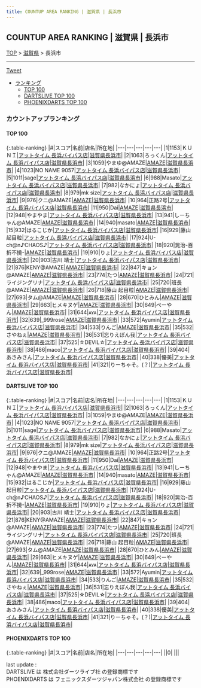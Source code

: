 ```yaml
---
title: COUNTUP AREA RANKING | 滋賀県 | 長浜市
---
```

## COUNTUP AREA RANKING | 滋賀県 | 長浜市

[TOP](/darts/rank/) > [滋賀県](/darts/rank/滋賀県/) > 長浜市

___

<a href="https://twitter.com/share?ref_src=twsrc%5Etfw" data-text="COUNTUP AREA RANKING | 滋賀県長浜市" class="twitter-share-button" data-hashtags="DARTSLIVE,PHOENIXDARTS,darts,ダーツ" data-show-count="false">Tweet</a>

* [ランキング](#カウントアップランキング)
    * [TOP 100](#top-100)
    * [DARTSLIVE TOP 100](#dartslive-top-100)
    * [PHOENIXDARTS TOP 100](#phoenixdarts-top-100)

### カウントアップランキング

#### TOP 100



{:.table-ranking}
|#|スコア|名前|店名|所在地|
|---|---|---|---|---|
|1|1153|<span class="rank-name-dl">ＫＵＮＩ</span>|<a href="https://search.dartslive.com/jp/shop/6e67cbae6aec0e7e0d9b047a20a7ba1e">アットタイム 長浜バイパス店</a>|<a href="/darts/rank/滋賀県/長浜市">滋賀県長浜市</a>|
|2|1063|<span class="rank-name-dl">ろっくん</span>|<a href="https://search.dartslive.com/jp/shop/6e67cbae6aec0e7e0d9b047a20a7ba1e">アットタイム 長浜バイパス店</a>|<a href="/darts/rank/滋賀県/長浜市">滋賀県長浜市</a>|
|3|1059|<span class="rank-name-dl">やまゆ@AMAZE</span>|<a href="https://search.dartslive.com/jp/shop/6ca66964868b40bf25d56fb0e5c39bac">AMAZE</a>|<a href="/darts/rank/滋賀県/長浜市">滋賀県長浜市</a>|
|4|1023|<span class="rank-name-dl">NO NAME 9057</span>|<a href="https://search.dartslive.com/jp/shop/6e67cbae6aec0e7e0d9b047a20a7ba1e">アットタイム 長浜バイパス店</a>|<a href="/darts/rank/滋賀県/長浜市">滋賀県長浜市</a>|
|5|1011|<span class="rank-name-dl">sage</span>|<a href="https://search.dartslive.com/jp/shop/6e67cbae6aec0e7e0d9b047a20a7ba1e">アットタイム 長浜バイパス店</a>|<a href="/darts/rank/滋賀県/長浜市">滋賀県長浜市</a>|
|6|988|<span class="rank-name-dl">Masato</span>|<a href="https://search.dartslive.com/jp/shop/6e67cbae6aec0e7e0d9b047a20a7ba1e">アットタイム 長浜バイパス店</a>|<a href="/darts/rank/滋賀県/長浜市">滋賀県長浜市</a>|
|7|982|<span class="rank-name-dl">なかにょ</span>|<a href="https://search.dartslive.com/jp/shop/6e67cbae6aec0e7e0d9b047a20a7ba1e">アットタイム 長浜バイパス店</a>|<a href="/darts/rank/滋賀県/長浜市">滋賀県長浜市</a>|
|8|979|<span class="rank-name-dl">mk size</span>|<a href="https://search.dartslive.com/jp/shop/6e67cbae6aec0e7e0d9b047a20a7ba1e">アットタイム 長浜バイパス店</a>|<a href="/darts/rank/滋賀県/長浜市">滋賀県長浜市</a>|
|9|976|<span class="rank-name-dl">クニ@AMAZE</span>|<a href="https://search.dartslive.com/jp/shop/6ca66964868b40bf25d56fb0e5c39bac">AMAZE</a>|<a href="/darts/rank/滋賀県/長浜市">滋賀県長浜市</a>|
|10|964|<span class="rank-name-dl">正路2号</span>|<a href="https://search.dartslive.com/jp/shop/6e67cbae6aec0e7e0d9b047a20a7ba1e">アットタイム 長浜バイパス店</a>|<a href="/darts/rank/滋賀県/長浜市">滋賀県長浜市</a>|
|11|950|<span class="rank-name-dl">Dai</span>|<a href="https://search.dartslive.com/jp/shop/6ca66964868b40bf25d56fb0e5c39bac">AMAZE</a>|<a href="/darts/rank/滋賀県/長浜市">滋賀県長浜市</a>|
|12|948|<span class="rank-name-dl">やまやま</span>|<a href="https://search.dartslive.com/jp/shop/6e67cbae6aec0e7e0d9b047a20a7ba1e">アットタイム 長浜バイパス店</a>|<a href="/darts/rank/滋賀県/長浜市">滋賀県長浜市</a>|
|13|941|<span class="rank-name-dl">しーちゃん@AMAZE</span>|<a href="https://search.dartslive.com/jp/shop/6ca66964868b40bf25d56fb0e5c39bac">AMAZE</a>|<a href="/darts/rank/滋賀県/長浜市">滋賀県長浜市</a>|
|14|940|<span class="rank-name-dl">masato</span>|<a href="https://search.dartslive.com/jp/shop/6ca66964868b40bf25d56fb0e5c39bac">AMAZE</a>|<a href="/darts/rank/滋賀県/長浜市">滋賀県長浜市</a>|
|15|932|<span class="rank-name-dl">はるこじか</span>|<a href="https://search.dartslive.com/jp/shop/6e67cbae6aec0e7e0d9b047a20a7ba1e">アットタイム 長浜バイパス店</a>|<a href="/darts/rank/滋賀県/長浜市">滋賀県長浜市</a>|
|16|929|<span class="rank-name-dl">藤山 起目粒</span>|<a href="https://search.dartslive.com/jp/shop/6e67cbae6aec0e7e0d9b047a20a7ba1e">アットタイム 長浜バイパス店</a>|<a href="/darts/rank/滋賀県/長浜市">滋賀県長浜市</a>|
|17|924|<span class="rank-name-dl">U-ch@n♪CHAOS♪</span>|<a href="https://search.dartslive.com/jp/shop/6e67cbae6aec0e7e0d9b047a20a7ba1e">アットタイム 長浜バイパス店</a>|<a href="/darts/rank/滋賀県/長浜市">滋賀県長浜市</a>|
|18|920|<span class="rank-name-dl">晃治-百折不撓-</span>|<a href="https://search.dartslive.com/jp/shop/6ca66964868b40bf25d56fb0e5c39bac">AMAZE</a>|<a href="/darts/rank/滋賀県/長浜市">滋賀県長浜市</a>|
|19|910|<span class="rank-name-dl">りょ</span>|<a href="https://search.dartslive.com/jp/shop/6e67cbae6aec0e7e0d9b047a20a7ba1e">アットタイム 長浜バイパス店</a>|<a href="/darts/rank/滋賀県/長浜市">滋賀県長浜市</a>|
|20|903|<span class="rank-name-dl">古川 靖士</span>|<a href="https://search.dartslive.com/jp/shop/6e67cbae6aec0e7e0d9b047a20a7ba1e">アットタイム 長浜バイパス店</a>|<a href="/darts/rank/滋賀県/長浜市">滋賀県長浜市</a>|
|21|876|<span class="rank-name-dl">KENY@AMAZE</span>|<a href="https://search.dartslive.com/jp/shop/6ca66964868b40bf25d56fb0e5c39bac">AMAZE</a>|<a href="/darts/rank/滋賀県/長浜市">滋賀県長浜市</a>|
|22|847|<span class="rank-name-dl">キョン@AMAZE</span>|<a href="https://search.dartslive.com/jp/shop/6ca66964868b40bf25d56fb0e5c39bac">AMAZE</a>|<a href="/darts/rank/滋賀県/長浜市">滋賀県長浜市</a>|
|23|774|<span class="rank-name-dl">たつ</span>|<a href="https://search.dartslive.com/jp/shop/6ca66964868b40bf25d56fb0e5c39bac">AMAZE</a>|<a href="/darts/rank/滋賀県/長浜市">滋賀県長浜市</a>|
|24|721|<span class="rank-name-dl">ライジングリナ</span>|<a href="https://search.dartslive.com/jp/shop/6e67cbae6aec0e7e0d9b047a20a7ba1e">アットタイム 長浜バイパス店</a>|<a href="/darts/rank/滋賀県/長浜市">滋賀県長浜市</a>|
|25|720|<span class="rank-name-dl">班長@AMAZE</span>|<a href="https://search.dartslive.com/jp/shop/6ca66964868b40bf25d56fb0e5c39bac">AMAZE</a>|<a href="/darts/rank/滋賀県/長浜市">滋賀県長浜市</a>|
|26|718|<span class="rank-name-dl">藤山 起目粒</span>|<a href="https://search.dartslive.com/jp/shop/6ca66964868b40bf25d56fb0e5c39bac">AMAZE</a>|<a href="/darts/rank/滋賀県/長浜市">滋賀県長浜市</a>|
|27|693|<span class="rank-name-dl">タム@AMAZE</span>|<a href="https://search.dartslive.com/jp/shop/6ca66964868b40bf25d56fb0e5c39bac">AMAZE</a>|<a href="/darts/rank/滋賀県/長浜市">滋賀県長浜市</a>|
|28|670|<span class="rank-name-dl">ひとみん</span>|<a href="https://search.dartslive.com/jp/shop/6ca66964868b40bf25d56fb0e5c39bac">AMAZE</a>|<a href="/darts/rank/滋賀県/長浜市">滋賀県長浜市</a>|
|29|663|<span class="rank-name-dl">ヒメキヌゲ</span>|<a href="https://search.dartslive.com/jp/shop/6ca66964868b40bf25d56fb0e5c39bac">AMAZE</a>|<a href="/darts/rank/滋賀県/長浜市">滋賀県長浜市</a>|
|30|649|<span class="rank-name-dl">ぺーやん</span>|<a href="https://search.dartslive.com/jp/shop/6ca66964868b40bf25d56fb0e5c39bac">AMAZE</a>|<a href="/darts/rank/滋賀県/長浜市">滋賀県長浜市</a>|
|31|644|<span class="rank-name-dl">ᴀʏᴀ</span>|<a href="https://search.dartslive.com/jp/shop/6e67cbae6aec0e7e0d9b047a20a7ba1e">アットタイム 長浜バイパス店</a>|<a href="/darts/rank/滋賀県/長浜市">滋賀県長浜市</a>|
|32|639|<span class="rank-name-dl">_999rose</span>|<a href="https://search.dartslive.com/jp/shop/6ca66964868b40bf25d56fb0e5c39bac">AMAZE</a>|<a href="/darts/rank/滋賀県/長浜市">滋賀県長浜市</a>|
|33|572|<span class="rank-name-dl">Ayumin</span>|<a href="https://search.dartslive.com/jp/shop/6e67cbae6aec0e7e0d9b047a20a7ba1e">アットタイム 長浜バイパス店</a>|<a href="/darts/rank/滋賀県/長浜市">滋賀県長浜市</a>|
|34|533|<span class="rank-name-dl">りんご</span>|<a href="https://search.dartslive.com/jp/shop/6ca66964868b40bf25d56fb0e5c39bac">AMAZE</a>|<a href="/darts/rank/滋賀県/長浜市">滋賀県長浜市</a>|
|35|532|<span class="rank-name-dl">さやねぇ</span>|<a href="https://search.dartslive.com/jp/shop/6ca66964868b40bf25d56fb0e5c39bac">AMAZE</a>|<a href="/darts/rank/滋賀県/長浜市">滋賀県長浜市</a>|
|36|531|<span class="rank-name-dl">忘りえぽん我</span>|<a href="https://search.dartslive.com/jp/shop/6e67cbae6aec0e7e0d9b047a20a7ba1e">アットタイム 長浜バイパス店</a>|<a href="/darts/rank/滋賀県/長浜市">滋賀県長浜市</a>|
|37|525|<span class="rank-name-dl">☆DEVIL☆</span>|<a href="https://search.dartslive.com/jp/shop/6e67cbae6aec0e7e0d9b047a20a7ba1e">アットタイム 長浜バイパス店</a>|<a href="/darts/rank/滋賀県/長浜市">滋賀県長浜市</a>|
|38|486|<span class="rank-name-dl">maco</span>|<a href="https://search.dartslive.com/jp/shop/6e67cbae6aec0e7e0d9b047a20a7ba1e">アットタイム 長浜バイパス店</a>|<a href="/darts/rank/滋賀県/長浜市">滋賀県長浜市</a>|
|39|404|<span class="rank-name-dl">あさみさん</span>|<a href="https://search.dartslive.com/jp/shop/6e67cbae6aec0e7e0d9b047a20a7ba1e">アットタイム 長浜バイパス店</a>|<a href="/darts/rank/滋賀県/長浜市">滋賀県長浜市</a>|
|40|338|<span class="rank-name-dl">優美</span>|<a href="https://search.dartslive.com/jp/shop/6e67cbae6aec0e7e0d9b047a20a7ba1e">アットタイム 長浜バイパス店</a>|<a href="/darts/rank/滋賀県/長浜市">滋賀県長浜市</a>|
|41|321|<span class="rank-name-dl">りーちゃそ。(？)</span>|<a href="https://search.dartslive.com/jp/shop/6e67cbae6aec0e7e0d9b047a20a7ba1e">アットタイム 長浜バイパス店</a>|<a href="/darts/rank/滋賀県/長浜市">滋賀県長浜市</a>|


#### DARTSLIVE TOP 100



{:.table-ranking}
|#|スコア|名前|店名|所在地|
|---|---|---|---|---|
|1|1153|<span class="rank-name-dl">ＫＵＮＩ</span>|<a href="https://search.dartslive.com/jp/shop/6e67cbae6aec0e7e0d9b047a20a7ba1e">アットタイム 長浜バイパス店</a>|<a href="/darts/rank/滋賀県/長浜市">滋賀県長浜市</a>|
|2|1063|<span class="rank-name-dl">ろっくん</span>|<a href="https://search.dartslive.com/jp/shop/6e67cbae6aec0e7e0d9b047a20a7ba1e">アットタイム 長浜バイパス店</a>|<a href="/darts/rank/滋賀県/長浜市">滋賀県長浜市</a>|
|3|1059|<span class="rank-name-dl">やまゆ@AMAZE</span>|<a href="https://search.dartslive.com/jp/shop/6ca66964868b40bf25d56fb0e5c39bac">AMAZE</a>|<a href="/darts/rank/滋賀県/長浜市">滋賀県長浜市</a>|
|4|1023|<span class="rank-name-dl">NO NAME 9057</span>|<a href="https://search.dartslive.com/jp/shop/6e67cbae6aec0e7e0d9b047a20a7ba1e">アットタイム 長浜バイパス店</a>|<a href="/darts/rank/滋賀県/長浜市">滋賀県長浜市</a>|
|5|1011|<span class="rank-name-dl">sage</span>|<a href="https://search.dartslive.com/jp/shop/6e67cbae6aec0e7e0d9b047a20a7ba1e">アットタイム 長浜バイパス店</a>|<a href="/darts/rank/滋賀県/長浜市">滋賀県長浜市</a>|
|6|988|<span class="rank-name-dl">Masato</span>|<a href="https://search.dartslive.com/jp/shop/6e67cbae6aec0e7e0d9b047a20a7ba1e">アットタイム 長浜バイパス店</a>|<a href="/darts/rank/滋賀県/長浜市">滋賀県長浜市</a>|
|7|982|<span class="rank-name-dl">なかにょ</span>|<a href="https://search.dartslive.com/jp/shop/6e67cbae6aec0e7e0d9b047a20a7ba1e">アットタイム 長浜バイパス店</a>|<a href="/darts/rank/滋賀県/長浜市">滋賀県長浜市</a>|
|8|979|<span class="rank-name-dl">mk size</span>|<a href="https://search.dartslive.com/jp/shop/6e67cbae6aec0e7e0d9b047a20a7ba1e">アットタイム 長浜バイパス店</a>|<a href="/darts/rank/滋賀県/長浜市">滋賀県長浜市</a>|
|9|976|<span class="rank-name-dl">クニ@AMAZE</span>|<a href="https://search.dartslive.com/jp/shop/6ca66964868b40bf25d56fb0e5c39bac">AMAZE</a>|<a href="/darts/rank/滋賀県/長浜市">滋賀県長浜市</a>|
|10|964|<span class="rank-name-dl">正路2号</span>|<a href="https://search.dartslive.com/jp/shop/6e67cbae6aec0e7e0d9b047a20a7ba1e">アットタイム 長浜バイパス店</a>|<a href="/darts/rank/滋賀県/長浜市">滋賀県長浜市</a>|
|11|950|<span class="rank-name-dl">Dai</span>|<a href="https://search.dartslive.com/jp/shop/6ca66964868b40bf25d56fb0e5c39bac">AMAZE</a>|<a href="/darts/rank/滋賀県/長浜市">滋賀県長浜市</a>|
|12|948|<span class="rank-name-dl">やまやま</span>|<a href="https://search.dartslive.com/jp/shop/6e67cbae6aec0e7e0d9b047a20a7ba1e">アットタイム 長浜バイパス店</a>|<a href="/darts/rank/滋賀県/長浜市">滋賀県長浜市</a>|
|13|941|<span class="rank-name-dl">しーちゃん@AMAZE</span>|<a href="https://search.dartslive.com/jp/shop/6ca66964868b40bf25d56fb0e5c39bac">AMAZE</a>|<a href="/darts/rank/滋賀県/長浜市">滋賀県長浜市</a>|
|14|940|<span class="rank-name-dl">masato</span>|<a href="https://search.dartslive.com/jp/shop/6ca66964868b40bf25d56fb0e5c39bac">AMAZE</a>|<a href="/darts/rank/滋賀県/長浜市">滋賀県長浜市</a>|
|15|932|<span class="rank-name-dl">はるこじか</span>|<a href="https://search.dartslive.com/jp/shop/6e67cbae6aec0e7e0d9b047a20a7ba1e">アットタイム 長浜バイパス店</a>|<a href="/darts/rank/滋賀県/長浜市">滋賀県長浜市</a>|
|16|929|<span class="rank-name-dl">藤山 起目粒</span>|<a href="https://search.dartslive.com/jp/shop/6e67cbae6aec0e7e0d9b047a20a7ba1e">アットタイム 長浜バイパス店</a>|<a href="/darts/rank/滋賀県/長浜市">滋賀県長浜市</a>|
|17|924|<span class="rank-name-dl">U-ch@n♪CHAOS♪</span>|<a href="https://search.dartslive.com/jp/shop/6e67cbae6aec0e7e0d9b047a20a7ba1e">アットタイム 長浜バイパス店</a>|<a href="/darts/rank/滋賀県/長浜市">滋賀県長浜市</a>|
|18|920|<span class="rank-name-dl">晃治-百折不撓-</span>|<a href="https://search.dartslive.com/jp/shop/6ca66964868b40bf25d56fb0e5c39bac">AMAZE</a>|<a href="/darts/rank/滋賀県/長浜市">滋賀県長浜市</a>|
|19|910|<span class="rank-name-dl">りょ</span>|<a href="https://search.dartslive.com/jp/shop/6e67cbae6aec0e7e0d9b047a20a7ba1e">アットタイム 長浜バイパス店</a>|<a href="/darts/rank/滋賀県/長浜市">滋賀県長浜市</a>|
|20|903|<span class="rank-name-dl">古川 靖士</span>|<a href="https://search.dartslive.com/jp/shop/6e67cbae6aec0e7e0d9b047a20a7ba1e">アットタイム 長浜バイパス店</a>|<a href="/darts/rank/滋賀県/長浜市">滋賀県長浜市</a>|
|21|876|<span class="rank-name-dl">KENY@AMAZE</span>|<a href="https://search.dartslive.com/jp/shop/6ca66964868b40bf25d56fb0e5c39bac">AMAZE</a>|<a href="/darts/rank/滋賀県/長浜市">滋賀県長浜市</a>|
|22|847|<span class="rank-name-dl">キョン@AMAZE</span>|<a href="https://search.dartslive.com/jp/shop/6ca66964868b40bf25d56fb0e5c39bac">AMAZE</a>|<a href="/darts/rank/滋賀県/長浜市">滋賀県長浜市</a>|
|23|774|<span class="rank-name-dl">たつ</span>|<a href="https://search.dartslive.com/jp/shop/6ca66964868b40bf25d56fb0e5c39bac">AMAZE</a>|<a href="/darts/rank/滋賀県/長浜市">滋賀県長浜市</a>|
|24|721|<span class="rank-name-dl">ライジングリナ</span>|<a href="https://search.dartslive.com/jp/shop/6e67cbae6aec0e7e0d9b047a20a7ba1e">アットタイム 長浜バイパス店</a>|<a href="/darts/rank/滋賀県/長浜市">滋賀県長浜市</a>|
|25|720|<span class="rank-name-dl">班長@AMAZE</span>|<a href="https://search.dartslive.com/jp/shop/6ca66964868b40bf25d56fb0e5c39bac">AMAZE</a>|<a href="/darts/rank/滋賀県/長浜市">滋賀県長浜市</a>|
|26|718|<span class="rank-name-dl">藤山 起目粒</span>|<a href="https://search.dartslive.com/jp/shop/6ca66964868b40bf25d56fb0e5c39bac">AMAZE</a>|<a href="/darts/rank/滋賀県/長浜市">滋賀県長浜市</a>|
|27|693|<span class="rank-name-dl">タム@AMAZE</span>|<a href="https://search.dartslive.com/jp/shop/6ca66964868b40bf25d56fb0e5c39bac">AMAZE</a>|<a href="/darts/rank/滋賀県/長浜市">滋賀県長浜市</a>|
|28|670|<span class="rank-name-dl">ひとみん</span>|<a href="https://search.dartslive.com/jp/shop/6ca66964868b40bf25d56fb0e5c39bac">AMAZE</a>|<a href="/darts/rank/滋賀県/長浜市">滋賀県長浜市</a>|
|29|663|<span class="rank-name-dl">ヒメキヌゲ</span>|<a href="https://search.dartslive.com/jp/shop/6ca66964868b40bf25d56fb0e5c39bac">AMAZE</a>|<a href="/darts/rank/滋賀県/長浜市">滋賀県長浜市</a>|
|30|649|<span class="rank-name-dl">ぺーやん</span>|<a href="https://search.dartslive.com/jp/shop/6ca66964868b40bf25d56fb0e5c39bac">AMAZE</a>|<a href="/darts/rank/滋賀県/長浜市">滋賀県長浜市</a>|
|31|644|<span class="rank-name-dl">ᴀʏᴀ</span>|<a href="https://search.dartslive.com/jp/shop/6e67cbae6aec0e7e0d9b047a20a7ba1e">アットタイム 長浜バイパス店</a>|<a href="/darts/rank/滋賀県/長浜市">滋賀県長浜市</a>|
|32|639|<span class="rank-name-dl">_999rose</span>|<a href="https://search.dartslive.com/jp/shop/6ca66964868b40bf25d56fb0e5c39bac">AMAZE</a>|<a href="/darts/rank/滋賀県/長浜市">滋賀県長浜市</a>|
|33|572|<span class="rank-name-dl">Ayumin</span>|<a href="https://search.dartslive.com/jp/shop/6e67cbae6aec0e7e0d9b047a20a7ba1e">アットタイム 長浜バイパス店</a>|<a href="/darts/rank/滋賀県/長浜市">滋賀県長浜市</a>|
|34|533|<span class="rank-name-dl">りんご</span>|<a href="https://search.dartslive.com/jp/shop/6ca66964868b40bf25d56fb0e5c39bac">AMAZE</a>|<a href="/darts/rank/滋賀県/長浜市">滋賀県長浜市</a>|
|35|532|<span class="rank-name-dl">さやねぇ</span>|<a href="https://search.dartslive.com/jp/shop/6ca66964868b40bf25d56fb0e5c39bac">AMAZE</a>|<a href="/darts/rank/滋賀県/長浜市">滋賀県長浜市</a>|
|36|531|<span class="rank-name-dl">忘りえぽん我</span>|<a href="https://search.dartslive.com/jp/shop/6e67cbae6aec0e7e0d9b047a20a7ba1e">アットタイム 長浜バイパス店</a>|<a href="/darts/rank/滋賀県/長浜市">滋賀県長浜市</a>|
|37|525|<span class="rank-name-dl">☆DEVIL☆</span>|<a href="https://search.dartslive.com/jp/shop/6e67cbae6aec0e7e0d9b047a20a7ba1e">アットタイム 長浜バイパス店</a>|<a href="/darts/rank/滋賀県/長浜市">滋賀県長浜市</a>|
|38|486|<span class="rank-name-dl">maco</span>|<a href="https://search.dartslive.com/jp/shop/6e67cbae6aec0e7e0d9b047a20a7ba1e">アットタイム 長浜バイパス店</a>|<a href="/darts/rank/滋賀県/長浜市">滋賀県長浜市</a>|
|39|404|<span class="rank-name-dl">あさみさん</span>|<a href="https://search.dartslive.com/jp/shop/6e67cbae6aec0e7e0d9b047a20a7ba1e">アットタイム 長浜バイパス店</a>|<a href="/darts/rank/滋賀県/長浜市">滋賀県長浜市</a>|
|40|338|<span class="rank-name-dl">優美</span>|<a href="https://search.dartslive.com/jp/shop/6e67cbae6aec0e7e0d9b047a20a7ba1e">アットタイム 長浜バイパス店</a>|<a href="/darts/rank/滋賀県/長浜市">滋賀県長浜市</a>|
|41|321|<span class="rank-name-dl">りーちゃそ。(？)</span>|<a href="https://search.dartslive.com/jp/shop/6e67cbae6aec0e7e0d9b047a20a7ba1e">アットタイム 長浜バイパス店</a>|<a href="/darts/rank/滋賀県/長浜市">滋賀県長浜市</a>|


#### PHOENIXDARTS TOP 100



{:.table-ranking}
|#|スコア|名前|店名|所在地|
|---|---|---|---|---|
||0|<span class="rank-name-dl"> </span>|<a href=""></a>|<a href="/darts/rank//"></a>|


<div class="footer border-top border-gray-light mt-5 pt-3 text-right text-gray">
    last update : <span style="font-weight: italic" id="foot_last_modified"></span><br />
    DARTSLIVE は 株式会社ダーツライブ社 の登録商標です<br />
    PHOENIXDARTS は フェニックスダーツジャパン株式会社 の登録商標です<br />
</div>

<script src="https://cdnjs.cloudflare.com/ajax/libs/jquery.tablesorter/2.31.3/js/jquery.tablesorter.min.js" integrity="sha512-qzgd5cYSZcosqpzpn7zF2ZId8f/8CHmFKZ8j7mU4OUXTNRd5g+ZHBPsgKEwoqxCtdQvExE5LprwwPAgoicguNg==" crossorigin="anonymous" referrerpolicy="no-referrer"></script>
<link rel="stylesheet" href="https://cdnjs.cloudflare.com/ajax/libs/jquery.tablesorter/2.31.3/css/theme.default.min.css" integrity="sha512-wghhOJkjQX0Lh3NSWvNKeZ0ZpNn+SPVXX1Qyc9OCaogADktxrBiBdKGDoqVUOyhStvMBmJQ8ZdMHiR3wuEq8+w==" crossorigin="anonymous" referrerpolicy="no-referrer" />
<script>
$(function() {
    $(".table-ranking").tablesorter({sortList:[[0, 0]]});
    $("#foot_last_modified").text(formatDate(new Date(document.lastModified), 'yyyy-MM-dd HH:mm:ss'));
});
</script>

<script async src="https://platform.twitter.com/widgets.js" charset="utf-8"></script>